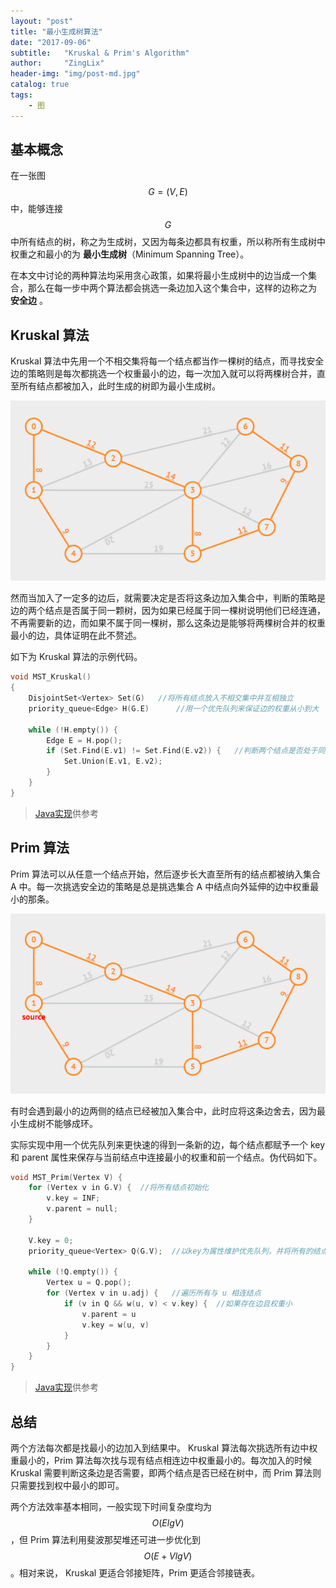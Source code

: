 ```yaml
---
layout: "post"
title: "最小生成树算法"
date: "2017-09-06"
subtitle:   "Kruskal & Prim's Algorithm"
author:     "ZingLix"
header-img: "img/post-md.jpg"
catalog: true
tags:
    - 图
---
```


## 基本概念

在一张图 $$G=(V,E)$$ 中，能够连接 $$G$$ 中所有结点的树，称之为生成树，又因为每条边都具有权重，所以称所有生成树中权重之和最小的为 **最小生成树**（Minimum Spanning Tree）。

在本文中讨论的两种算法均采用贪心政策，如果将最小生成树中的边当成一个集合，那么在每一步中两个算法都会挑选一条边加入这个集合中，这样的边称之为 **安全边** 。

## Kruskal 算法

Kruskal 算法中先用一个不相交集将每一个结点都当作一棵树的结点，而寻找安全边的策略则是每次都挑选一个权重最小的边，每一次加入就可以将两棵树合并，直至所有结点都被加入，此时生成的树即为最小生成树。

![](/img/in-post/MST/Kruskal.gif)

然而当加入了一定多的边后，就需要决定是否将这条边加入集合中，判断的策略是边的两个结点是否属于同一颗树，因为如果已经属于同一棵树说明他们已经连通，不再需要新的边，而如果不属于同一棵树，那么这条边是能够将两棵树合并的权重最小的边，具体证明在此不赘述。

如下为 Kruskal 算法的示例代码。

``` cpp
void MST_Kruskal()
{
    DisjointSet<Vertex> Set(G)   //将所有结点放入不相交集中并互相独立
    priority_queue<Edge> H(G.E)      //用一个优先队列来保证边的权重从小到大

    while (!H.empty()) {
        Edge E = H.pop();
        if (Set.Find(E.v1) != Set.Find(E.v2)) {   //判断两个结点是否处于同一颗树中
            Set.Union(E.v1, E.v2);
        }
    }
}
```

> [Java实现](https://github.com/ZingLix/Homework/blob/master/Data%20Structures%20%26%20Algorithm/Homework/CH9.15/src/Graph_kruskal.java#L52)供参考

## Prim 算法

Prim 算法可以从任意一个结点开始，然后逐步长大直至所有的结点都被纳入集合 A 中。每一次挑选安全边的策略是总是挑选集合 A 中结点向外延伸的边中权重最小的那条。

![](/img/in-post/MST/Prim.gif)

有时会遇到最小的边两侧的结点已经被加入集合中，此时应将这条边舍去，因为最小生成树不能够成环。

实际实现中用一个优先队列来更快速的得到一条新的边，每个结点都赋予一个 key 和 parent 属性来保存与当前结点中连接最小的权重和前一个结点。伪代码如下。

``` cpp
void MST_Prim(Vertex V) {
    for (Vertex v in G.V) {  //将所有结点初始化
        v.key = INF;
        v.parent = null;
    }

    V.key = 0;
    priority_queue<Vertex> Q(G.V);  //以key为属性维护优先队列，并将所有的结点放入
    
    while (!Q.empty()) {
        Vertex u = Q.pop();
        for (Vertex v in u.adj) {   //遍历所有与 u 相连结点
            if (v in Q && w(u, v) < v.key) {  //如果存在边且权重小
                v.parent = u
                v.key = w(u, v)
            }
        }
    }
}
```

> [Java实现](https://github.com/ZingLix/Homework/blob/master/Data%20Structures%20%26%20Algorithm/Homework/CH9.15/src/Graph_prim.java#L54)供参考

## 总结

两个方法每次都是找最小的边加入到结果中。 Kruskal 算法每次挑选所有边中权重最小的，Prim 算法每次找与现有结点相连边中权重最小的。每次加入的时候 Kruskal 需要判断这条边是否需要，即两个结点是否已经在树中，而 Prim 算法则只需要找到权中最小的即可。

两个方法效率基本相同，一般实现下时间复杂度均为 $$O(E lgV)$$，但 Prim 算法利用斐波那契堆还可进一步优化到 $$O(E + VlgV)$$。相对来说， Kruskal 更适合邻接矩阵，Prim 更适合邻接链表。

